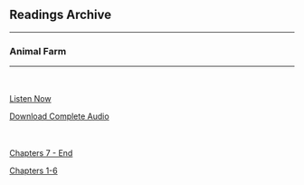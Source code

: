 <h2>Readings Archive</h2>
<div class="container">
	<hr />
	<h3>Animal Farm</h3>
	<div class="container"><hr /></div>
</div>
<hr style="height:20px; visibility:hidden;" />
<p><a href="book">Listen Now</a></p>
<p><a href="https://github.com/LunarTiger/stwl/releases/download/animal_farm/animal_farm.m4a">Download Complete Audio</a></p>
<hr style="height:20px; visibility:hidden;" />
<p><a href="animal_farm_chapter7-finish_1-13-20.m4a">Chapters 7 - End</a></p>
<p><a href="animal_farm_chapter1-6_1-10-20.m4a">Chapters 1-6</a></p>